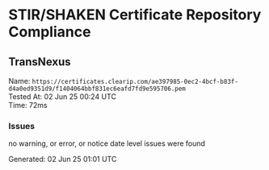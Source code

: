 # STIR/SHAKEN Certificate Repository Compliance

## TransNexus

Name: `https://certificates.clearip.com/ae397985-0ec2-4bcf-b83f-d4a0ed9351d9/f1404064bbf831ec6eafd7fd9e595706.pem`\
Tested At: 02 Jun 25 00:24 UTC\
Time: 72ms

### Issues

no warning, or error, or notice date level issues were found

Generated: 02 Jun 25 01:01 UTC